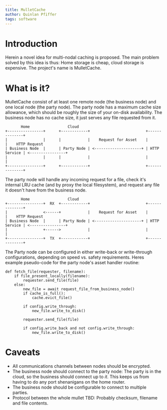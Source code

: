 ```yaml
---
title: MulletCache
author: Quinlan Pfiffer
tags: software
---
```


# Introduction

Herein a novel idea for multi-nodal caching is proposed. The main problem solved
by this idea is thus: Home storage is cheap, cloud storage is expensive. The
project's name is MulletCache.

# What is it?

MulletCache consist of at least one remote node (the business node) and one
local node (the party node). The party node has a maximum cache size allowance,
which should be roughly the size of your on-disk availability. The business node
has no cache size, it just serves any file requested from it.

```
       Home                 Cloud
+----------------+      +------------+                         +--------------+
|                |      |            |    Request for Asset    |              |    HTTP Request
| Business Node  |      | Party Node | <---------------------+ | HTTP Service | <----------------+
|                |      |            |                         |              |
+----------------+      +------------+                         +--------------+
```

The party node will handle any incoming request for a file, check it's internal
LRU cache (and by proxy the local filesystem), and request any file it doesn't
have from the business node.

```
       Home                 Cloud
+----------------+  RX  +------------+                         +--------------+
|                <------+            |    Request for Asset    |              |    HTTP Request
| Business Node  |      | Party Node | <---------------------+ | HTTP Service | <----------------+
|                +------>            |                         |              |
+----------------+  TX  +------------+                         +--------------+
```

The Party node can be configured in either write-back or write-through
configurations, depending on speed vs. safety requirements. Heres example
pseudo-code for the party node's asset handler routine:

```
def fetch_file(requester, filename):
    if file_present_locally(filename):
        requester.send_file(file)
    else:
        new_file = await request_file_from_business_node()
        if cache_is_full():
            cache.evict_file()

        if config.write_through:
            new_file.write_to_disk()

        requester.send_file(file)

        if config.write_back and not config.write_through:
            new_file.write_to_disk()
```

# Caveats

* All communications channels between nodes should be encrypted.
* The business node should connect to the party node: The party is in the cloud,
  so the business should connect up to _it_. This keeps us from having to do any
  port shenanigans on the home router.
* The business node should be configurable to connect to multiple parties.
* Protocol between the whole mullet TBD: Probably checksum, filename and file
  contents.
